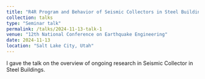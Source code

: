 ```yaml
---
title: "R4R Program and Behavior of Seismic Collectors in Steel Building Structures"
collection: talks
type: "Seminar talk"
permalink: /talks/2024-11-13-talk-1
venue: "12th National Conference on Earthquake Engineering"
date: 2024-11-13
location: "Salt Lake City, Utah"
---
```


I gave the talk on the overview of ongoing research in Seismic Collector in Steel Buildings.
